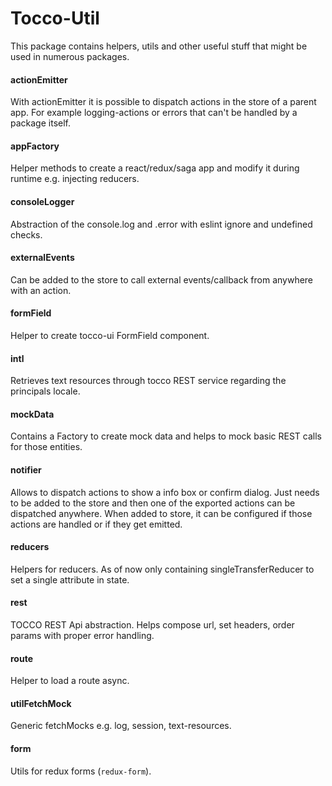 # Tocco-Util
This package contains helpers, utils and other useful stuff that might be used in numerous packages.

#### actionEmitter
With actionEmitter it is possible to dispatch actions in the store of a parent app.
For example logging-actions or errors that can't be handled by a package itself.

#### appFactory
Helper methods to create a react/redux/saga app and modify it during runtime e.g. injecting reducers.

#### consoleLogger
Abstraction of the console.log and .error with eslint ignore and undefined checks.

#### externalEvents
Can be added to the store to call external events/callback from anywhere with an action.

#### formField
Helper to create tocco-ui FormField component.

#### intl
Retrieves text resources through tocco REST service regarding the principals locale.

#### mockData
Contains a Factory to create mock data and helps to mock basic REST calls for those entities.

#### notifier
Allows to dispatch actions to show a info box or confirm dialog. Just needs to be added to the store and then one of
the exported actions can be dispatched anywhere. When added to store, it can be configured if those actions are
handled or if they get emitted.

#### reducers
Helpers for reducers. As of now only containing singleTransferReducer to set a single attribute in state.

#### rest
TOCCO REST Api abstraction. Helps compose url, set headers, order params with proper error handling.

#### route 
Helper to load a route async.

#### utilFetchMock
Generic fetchMocks e.g. log, session, text-resources.

#### form
Utils for redux forms (`redux-form`).
